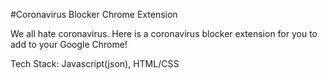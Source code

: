 #Coronavirus Blocker Chrome Extension

We all hate coronavirus. Here is a coronavirus blocker extension for you to add to your Google Chrome! 

Tech Stack: Javascript(json), HTML/CSS
